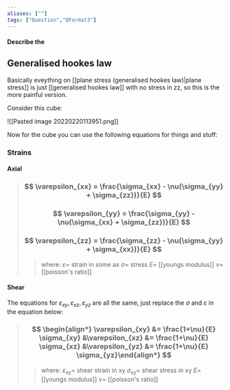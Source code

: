 ```yaml
---
aliases: [""]
tags: ["Question","QFormat3"]
---
```


#### Describe the
## Generalised hookes law
Basically eveything on [[plane stress (generalised hookes law)|plane stress]] is just [[generalised hookes law]] with no stress in zz, so this is the more painful version.

Consider this cube:

![[Pasted image 20220220113951.png]]

Now for the cube you can use the following equations for things and stuff:

### Strains
#### Axial
> ### $$ \varepsilon_{xx} = \frac{\sigma_{xx} - \nu(\sigma_{yy} + \sigma_{zz})}{E} $$ 
> ### $$ \varepsilon_{yy} = \frac{\sigma_{yy} - \nu(\sigma_{xx} + \sigma_{zz})}{E} $$ 
> ### $$ \varepsilon_{zz} = \frac{\sigma_{zz} - \nu(\sigma_{yy} + \sigma_{xx})}{E} $$ 
>> where:
>> $\varepsilon=$ strain in some ax
>> $\sigma=$ stress
>> $E=$ [[youngs modulus]]
>> $\nu=$ [[poisson's ratio]]

#### Shear
The equations for $\varepsilon_{xy},\varepsilon_{xz},\varepsilon_{yz}$ are all the same, just replace the $\sigma$ and $\varepsilon$ in the equation below: 
> ### $$ \begin{align*} \varepsilon_{xy} &= \frac{1+\nu}{E} \sigma_{xy} &\varepsilon_{xz} &= \frac{1+\nu}{E} \sigma_{xz} &\varepsilon_{yz} &= \frac{1+\nu}{E} \sigma_{yz}\end{align*} $$ 
>> where:
>> $\varepsilon_{xy}=$ shear strain in xy
>> $\sigma_{xy}=$ shear stress in xy
>> $E=$ [[youngs modulus]]
>> $\nu=$ [[poisson's ratio]]

